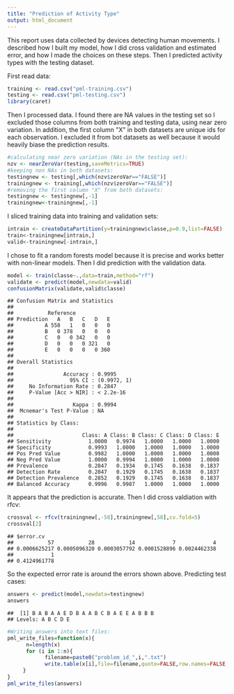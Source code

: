 ```yaml
---
title: "Prediction of Activity Type"
output: html_document
---
```


This report uses data collected by devices detecting human movements. I described how I built my model, how I did cross validation and estimated error, and how I made the choices on these steps. Then I predicted activity types with the testing dataset.

First read data:


```r
training <- read.csv("pml-training.csv")
testing <- read.csv("pml-testing.csv")
library(caret)
```

Then I processed data. I found there are NA values in the testing set so I excluded those columns from both training and testing data, using near zero variation. In addition, the first column "X" in both datasets are unique ids for each observation. I excluded it from bot datasets as well because it would heavily biase the prediction results.


```r
#calculating near zero variation (NAs in the testing set):
nzv <- nearZeroVar(testing,saveMetrics=TRUE)
#keeping non NAs in both datasets:
testingnew <- testing[,which(nzv$zeroVar=="FALSE")]
trainingnew <- training[,which(nzv$zeroVar=="FALSE")]
#removing the first column "X" from both datasets:
testingnew <- testingnew[,-1]
trainingnew<-trainingnew[,-1]
```

I sliced training data into training and validation sets:


```r
intrain <- createDataPartition(y=trainingnew$classe,p=0.9,list=FALSE)
train<-trainingnew[intrain,]
valid<-trainingnew[-intrain,]
```

I chose to fit a random forests model because it is precise and works better with non-linear models. Then I did prediction with the validation data.


```r
model <- train(classe~.,data=train,method="rf")
validate <- predict(model,newdata=valid)
confusionMatrix(validate,valid$classe)
```

```
## Confusion Matrix and Statistics
## 
##           Reference
## Prediction   A   B   C   D   E
##          A 558   1   0   0   0
##          B   0 378   0   0   0
##          C   0   0 342   0   0
##          D   0   0   0 321   0
##          E   0   0   0   0 360
## 
## Overall Statistics
##                                      
##                Accuracy : 0.9995     
##                  95% CI : (0.9972, 1)
##     No Information Rate : 0.2847     
##     P-Value [Acc > NIR] : < 2.2e-16  
##                                      
##                   Kappa : 0.9994     
##  Mcnemar's Test P-Value : NA         
## 
## Statistics by Class:
## 
##                      Class: A Class: B Class: C Class: D Class: E
## Sensitivity            1.0000   0.9974   1.0000   1.0000   1.0000
## Specificity            0.9993   1.0000   1.0000   1.0000   1.0000
## Pos Pred Value         0.9982   1.0000   1.0000   1.0000   1.0000
## Neg Pred Value         1.0000   0.9994   1.0000   1.0000   1.0000
## Prevalence             0.2847   0.1934   0.1745   0.1638   0.1837
## Detection Rate         0.2847   0.1929   0.1745   0.1638   0.1837
## Detection Prevalence   0.2852   0.1929   0.1745   0.1638   0.1837
## Balanced Accuracy      0.9996   0.9987   1.0000   1.0000   1.0000
```

It appears that the prediction is accurate. Then I did cross valdiation with rfcv:


```r
crossval <- rfcv(trainingnew[,-58],trainingnew[,58],cv.fold=5)
crossval[2]
```

```
## $error.cv
##           57           28           14            7            4 
## 0.0006625217 0.0005096320 0.0003057792 0.0001528896 0.0024462338 
##            1 
## 0.4124961778
```

So the expected error rate is around the errors shown above.
Predicting test cases:


```r
answers <- predict(model,newdata=testingnew)
answers
```

```
##  [1] B A B A A E D B A A B C B A E E A B B B
## Levels: A B C D E
```

```r
#Writing answers into text files:
pml_write_files=function(x){
      n=length(x)
      for (i in 1:n){
            filename=paste0("problem_id_",i,".txt")
            write.table(x[i],file=filename,quote=FALSE,row.names=FALSE,col.names=FALSE)
     }
}
pml_write_files(answers)
```
